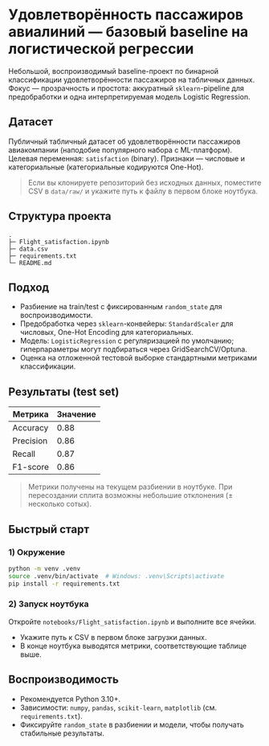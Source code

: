 # Удовлетворённость пассажиров авиалиний — базовый baseline на логистической регрессии

Небольшой, воспроизводимый baseline-проект по бинарной классификации удовлетворённости пассажиров на табличных данных. 
Фокус — прозрачность и простота: аккуратный `sklearn`-pipeline для предобработки и одна интерпретируемая модель Logistic Regression.

## Датасет
Публичный табличный датасет об удовлетворённости пассажиров авиакомпании (наподобие популярного набора с ML-платформ).  
Целевая переменная: `satisfaction` (binary). Признаки — числовые и категориальные (категориальные кодируются One-Hot).

> Если вы клонируете репозиторий без исходных данных, поместите CSV в `data/raw/` и укажите путь к файлу в первом блоке ноутбука.

## Структура проекта
```
.
├─ Flight_satisfaction.ipynb
├─ data.csv    
├─ requirements.txt
└─ README.md
```

## Подход
- Разбиение на train/test с фиксированным `random_state` для воспроизводимости.
- Предобработка через `sklearn`-конвейеры: `StandardScaler` для числовых, One-Hot Encoding для категориальных.
- Модель: `LogisticRegression` c регуляризацией по умолчанию; гиперпараметры могут подбираться через GridSearchCV/Optuna.
- Оценка на отложенной тестовой выборке стандартными метриками классификации.

## Результаты (test set)
| Метрика    | Значение |
|------------|----------|
| Accuracy   | 0.88     |
| Precision  | 0.86     |
| Recall     | 0.87     |
| F1-score   | 0.86     |

> Метрики получены на текущем разбиении в ноутбуке. При пересоздании сплита возможны небольшие отклонения (± несколько сотых).

## Быстрый старт

### 1) Окружение
```bash
python -m venv .venv
source .venv/bin/activate  # Windows: .venv\Scripts\activate
pip install -r requirements.txt
```

### 2) Запуск ноутбука
Откройте `notebooks/Flight_satisfaction.ipynb` и выполните все ячейки.
- Укажите путь к CSV в первом блоке загрузки данных.
- В конце ноутбука выводятся метрики, соответствующие таблице выше.

## Воспроизводимость
- Рекомендуется Python 3.10+.
- Зависимости: `numpy`, `pandas`, `scikit-learn`, `matplotlib` (см. `requirements.txt`).
- Фиксируйте `random_state` в разбиении и модели, чтобы получать стабильные результаты.


